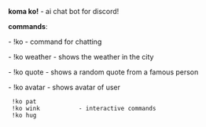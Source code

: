 <b>koma ko!</b> - ai chat bot for discord!


<b>commands</b>:
<p>- !ko <text>         - command for chatting</p>
<p>- !ko weather <city> - shows the weather in the city</p>
<p>- !ko quote          - shows a random quote from a famous person</p>
<p>- !ko avatar <user>  - shows avatar of user
    
     !ko pat
     !ko wink           - interactive commands
     !ko hug
